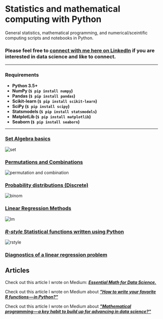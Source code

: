 # Statistics and mathematical computing with Python
General statistics, mathematical programming, and numerical/sceintific computing scripts and notebooks in Python.

### Please feel free to [connect with me here on LinkedIn](https://www.linkedin.com/in/tirthajyoti-sarkar-2127aa7/) if you are interested in data science and like to connect.

----

### Requirements
* **Python 3.5+**
* **NumPy (`$ pip install numpy`)**
* **Pandas (`$ pip install pandas`)**
* **Scikit-learn (`$ pip install scikit-learn`)**
* **SciPy (`$ pip install scipy`)**
* **Statsmodels (`$ pip install statsmodels`)**
* **MatplotLib (`$ pip install matplotlib`)**
* **Seaborn (`$ pip install seaborn`)**

---
### [Set Algebra basics](https://github.com/tirthajyoti/Stats-Maths-with-Python/blob/master/Set_Algebra_with_Python.ipynb)
![set](http://www.efgh.com/math/algebra/venn.gif)
### [Permutations and Combinations](https://github.com/tirthajyoti/Stats-Maths-with-Python/blob/master/Permutations_and_Combinations.ipynb)
![permutation and combination](http://slideplayer.com/slide/6113299/18/images/1/Permutation+and+Combination.jpg)
### [Probability distributions (Discrete)](https://github.com/tirthajyoti/Stats-Maths-with-Python/blob/master/Prob_Distributions_Discrete.ipynb)
![binom](https://www.maplesoft.com/support/help/content/1898/image50.png)
### [Linear Regression Methods](https://github.com/tirthajyoti/Stats-Maths-with-Python/blob/master/Linear_Regression_Methods.ipynb)
![lm](http://rasbt.github.io/mlxtend/user_guide/regressor/LinearRegression_files/simple_regression.png)
### [_R-style_ Statistical functions written using Python](https://github.com/tirthajyoti/Stats-Maths-with-Python/blob/master/R-style%20Functions.ipynb)
![rstyle](https://cdn-images-1.medium.com/max/1200/1*FqR5zGQYic_pNRyakzj_Cw.png)
### [Diagnostics of a linear regression problem](https://github.com/tirthajyoti/Stats-Maths-with-Python/blob/master/Regression_Diagnostics.ipynb)

## Articles
Check out this article I wrote on Medium: ___[Essential Math for Data Science.](https://towardsdatascience.com/essential-math-for-data-science-why-and-how-e88271367fbd)___

Check out this article I wrote on Medium about ___["How to write your favorite R functions — in Python?"](https://towardsdatascience.com/how-to-write-your-favorite-r-functions-in-python-11e1e9c29089)___

Check out this article I wrote on Medium about ___["Mathematical programming — a key habit to build up for advancing in data science?"](https://towardsdatascience.com/mathematical-programming-a-key-habit-to-built-up-for-advancing-in-data-science-c6d5c29533be)___
